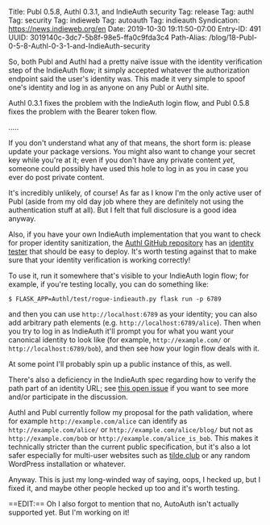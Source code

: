 Title: Publ 0.5.8, Authl 0.3.1, and IndieAuth security
Tag: release
Tag: authl
Tag: security
Tag: indieweb
Tag: autoauth
Tag: indieauth
Syndication: https://news.indieweb.org/en
Date: 2019-10-30 19:11:50-07:00
Entry-ID: 491
UUID: 3019140c-3dc7-5b8f-98e5-ffa0c9fda3c4
Path-Alias: /blog/18-Publ-0-5-8-Authl-0-3-1-and-IndieAuth-security

So, both Publ and Authl had a pretty naïve issue with the identity verification step of the IndieAuth flow; it simply accepted whatever the authorization endpoint said the user's identity was. This made it very simple to spoof one's identity and log in as anyone on any Publ or Authl site.

Authl 0.3.1 fixes the problem with the IndieAuth login flow, and Publ 0.5.8 fixes the problem with the Bearer token flow.

.....

If you don't understand what any of that means, the short form is: please update your package versions. You might also want to change your secret key while you're at it; even if you don't have any private content *yet*, someone could possibly have used this hole to log in as you in case you ever do post private content.

It's incredibly unlikely, of course! As far as I know I'm the only active user of Publ (aside from my old day job where they are definitely not using the authentication stuff at all). But I felt that full disclosure is a good idea anyway.

Also, if you have your own IndieAuth implementation that you want to check for proper identity sanitization, the [Authl GitHub repository](https://github.com/PlaidWeb/Authl) has an [identity tester](https://github.com/PlaidWeb/Authl/blob/master/test/rogue_indieauth.py) that should be easy to deploy. It's worth testing against that to make sure that your identity verification is working correctly!

To use it, run it somewhere that's visible to your IndieAuth login flow; for example, if you're testing locally, you can do something like:

```bash-session
$ FLASK_APP=Authl/test/rogue-indieauth.py flask run -p 6789
```

and then you can use `http://localhost:6789` as your identity; you can also add arbitrary path elements (e.g. `http://localhost:6789/alice`). Then when you try to log in as IndieAuth it'll prompt you for what you want your canonical identity to look like (for example, `http://example.com/` or `http://localhost:6789/bob`), and then see how your login flow deals with it.

At some point I'll probably spin up a public instance of this, as well.

There's also a deficiency in the IndieAuth spec regarding how to verify the path part of an identity URL; see [this open issue](https://github.com/indieweb/indieauth/issues/35) if you want to see more and/or participate in the discussion.

Authl and Publ currently follow my proposal for the path validation, where for example `http://example.com/alice` can identify as `http://example.com/alice/` or `http://example.com/alice/blog/` but not as `http://example.com/bob` or `http://example.com/alice_is_bob`. This makes it technically stricter than the current public specification, but it's also a lot safer especially for multi-user websites such as [tilde.club](https://tilde.club) or any random WordPress installation or whatever.

Anyway. This is just my long-winded way of saying, oops, I hecked up, but I fixed it, and maybe other people hecked up too and it's worth testing.

==EDIT:== Oh I also forgot to mention that no, AutoAuth isn't actually supported yet. But I'm working on it!
